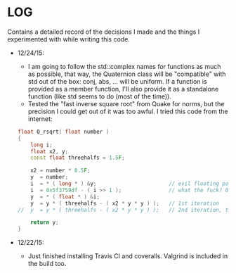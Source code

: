 LOG
===
Contains a detailed record of the decisions I made and the things I experimented with while writing this code.

* 12/24/15:
    - I am going to follow the std::complex names for functions as much as possible, that way, the Quaternion class
    will be "compatible" with std out of the box: conj, abs, ... will be uniform. If a function is provided as
    a member function, I'll also provide it as a standalone function (like std seems to do (most of the time)).
    - Tested the "fast inverse square root" from Quake for norms, but the precision I could get out of it was too awful.
    I tried this code from the internet:
    ```cpp
    float Q_rsqrt( float number )
    {
    	long i;
    	float x2, y;
    	const float threehalfs = 1.5F;

    	x2 = number * 0.5F;
    	y  = number;
    	i  = * ( long * ) &y;                       // evil floating point bit level hacking
    	i  = 0x5f3759df - ( i >> 1 );               // what the fuck? 0x5fe6eb50c7b537a9 for double
    	y  = * ( float * ) &i;
    	y  = y * ( threehalfs - ( x2 * y * y ) );   // 1st iteration
    //	y  = y * ( threehalfs - ( x2 * y * y ) );   // 2nd iteration, this can be removed

    	return y;
    }

    ```

* 12/22/15:
    - Just finished installing Travis CI and coveralls. Valgrind is included in the build too.